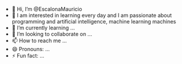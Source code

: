 - 👋 Hi, I’m @EscalonaMauricio
- 👀 I am interested in learning every day and I am passionate about programming and artificial intelligence, machine learning machines
- 🌱 I’m currently learning ...
- 💞️ I’m looking to collaborate on ...
- 📫 How to reach me ...
- 😄 Pronouns: ...
- ⚡ Fun fact: ...

<!---
EscalonaMauricio/EscalonaMauricio is a ✨ special ✨ repository because its `README.md` (this file) appears on your GitHub profile.
You can click the Preview link to take a look at your changes.
--->

